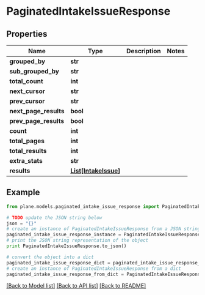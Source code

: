 # PaginatedIntakeIssueResponse


## Properties
Name | Type | Description | Notes
------------ | ------------- | ------------- | -------------
**grouped_by** | **str** |  | 
**sub_grouped_by** | **str** |  | 
**total_count** | **int** |  | 
**next_cursor** | **str** |  | 
**prev_cursor** | **str** |  | 
**next_page_results** | **bool** |  | 
**prev_page_results** | **bool** |  | 
**count** | **int** |  | 
**total_pages** | **int** |  | 
**total_results** | **int** |  | 
**extra_stats** | **str** |  | 
**results** | [**List[IntakeIssue]**](IntakeIssue.md) |  | 

## Example

```python
from plane.models.paginated_intake_issue_response import PaginatedIntakeIssueResponse

# TODO update the JSON string below
json = "{}"
# create an instance of PaginatedIntakeIssueResponse from a JSON string
paginated_intake_issue_response_instance = PaginatedIntakeIssueResponse.from_json(json)
# print the JSON string representation of the object
print PaginatedIntakeIssueResponse.to_json()

# convert the object into a dict
paginated_intake_issue_response_dict = paginated_intake_issue_response_instance.to_dict()
# create an instance of PaginatedIntakeIssueResponse from a dict
paginated_intake_issue_response_from_dict = PaginatedIntakeIssueResponse.from_dict(paginated_intake_issue_response_dict)
```
[[Back to Model list]](../README.md#documentation-for-models) [[Back to API list]](../README.md#documentation-for-api-endpoints) [[Back to README]](../README.md)


